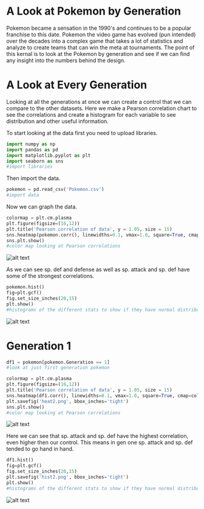 # A Look at Pokemon by Generation

Pokemon became a sensation in the 1990's and continues to be a popular franchise to this date. 
Pokemon the video game has evolved (pun intended) over the decades into a complex game that takes 
a lot of statistics and analyze to create teams that can win the meta at tournaments. The point 
of this kernal is to look at the Pokemon by generation and see if we can find any insight into 
the numbers behind the design.

# A Look at Every Generation

Looking at all the generations at once we can create a control that we can compare to the 
other datasets. Here we make a Pearson correlation chart to see the correlations and create 
a histogram for each variable to see distribution and other useful information.

To start looking at the data first you need to upload libraries.

```python
import numpy as np
import pandas as pd
import matplotlib.pyplot as plt
import seaborn as sns
#import libraries
```

Then import the data.

```python
pokemon = pd.read_csv('Pokemon.csv')
#import data
```

Now we can graph the data.

```python
colormap = plt.cm.plasma
plt.figure(figsize=(16,12))
plt.title('Pearson correlation of data', y = 1.05, size = 15)
sns.heatmap(pokemon.corr(), linewidths=0.1, vmax=1.0, square=True, cmap=colormap, linecolor='black', annot=True)
sns.plt.show()
#color map looking at Pearson correlations
```

![alt text](https://github.com/justinminsk/Pokemon-Stats/blob/master/heat1.png)

As we can see sp. def and defense as well as sp. attack and sp. def have some of 
the strongest correlations.

```python
pokemon.hist()
fig=plt.gcf()
fig.set_size_inches(20,15)
plt.show()
#histograms of the different stats to show if they have normal distribution
```

![alt text](https://github.com/justinminsk/Pokemon-Stats/blob/master/hist1.png)

# Generation 1

```python
df1 = pokemon[pokemon.Generation == 1]
#look at just first generation pokemon

colormap = plt.cm.plasma
plt.figure(figsize=(16,12))
plt.title('Pearson correlation of data', y = 1.05, size = 15)
sns.heatmap(df1.corr(), linewidths=0.1, vmax=1.0, square=True, cmap=colormap, linecolor='black', annot=True)
plt.savefig('heat2.png', bbox_inches='tight')
sns.plt.show()
#color map looking at Pearson correlations
```

![alt text](https://github.com/justinminsk/Pokemon-Stats/blob/master/heat2.png)

Here we can see that sp. attack and sp. def have the highest correlation, even higher then our control. This means in gen one sp. attack and sp. def tended to go hand in hand.

```python
df1.hist()
fig=plt.gcf()
fig.set_size_inches(20,15)
plt.savefig('hist2.png', bbox_inches='tight')
plt.show()
#histograms of the different stats to show if they have normal distribution
```

![alt text](https://github.com/justinminsk/Pokemon-Stats/blob/master/hist2.png)

